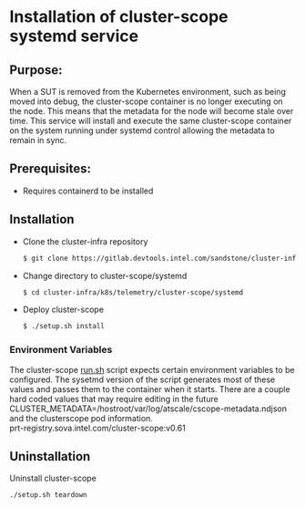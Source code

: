 # Installation of cluster-scope systemd service

## Purpose:

When a SUT is removed from the Kubernetes environment, such as being moved into debug, the cluster-scope container is no longer executing on the node. This means that the metadata for the node will become stale over time.  This service will install and execute the same cluster-scope container on the system running under systemd control allowing the metadata to remain in sync.

## Prerequisites:

* Requires containerd to be installed

## Installation

* Clone the cluster-infra repository
  ```bash
  $ git clone https://gitlab.devtools.intel.com/sandstone/cluster-infra
  ```

* Change directory to cluster-scope/systemd
  ```bash
  $ cd cluster-infra/k8s/telemetry/cluster-scope/systemd
  ```

* Deploy cluster-scope
  ```bash
  $ ./setup.sh install
  ```
  

### Environment Variables

The cluster-scope [run.sh](https://gitlab.devtools.intel.com/sandstone/cluster-infra/-/blob/master/k8s/telemetry/cluster-scope/run.sh) script expects certain environment variables to be configured. The sysetmd version of the script generates most of these values and passes them to the container when it starts. There are a couple hard coded values that may require editing in the future  
CLUSTER_METADATA=/hostroot/var/log/atscale/cscope-metadata.ndjson  
and the clusterscope pod information.  
prt-registry.sova.intel.com/cluster-scope:v0.61  


## Uninstallation

Uninstall cluster-scope

```bash
./setup.sh teardown
```

